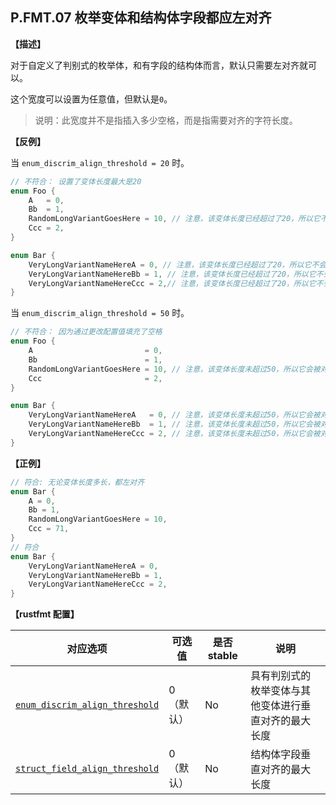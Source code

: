 ## P.FMT.07 枚举变体和结构体字段都应左对齐

**【描述】**

对于自定义了判别式的枚举体，和有字段的结构体而言，默认只需要左对齐就可以。

这个宽度可以设置为任意值，但默认是`0`。

> 说明：此宽度并不是指插入多少空格，而是指需要对齐的字符长度。

**【反例】**

当 `enum_discrim_align_threshold = 20` 时。

```rust
// 不符合： 设置了变体长度最大是20
enum Foo {
    A   = 0,
    Bb  = 1,
    RandomLongVariantGoesHere = 10, // 注意，该变体长度已经超过了20，所以它不会被对齐
    Ccc = 2,
}

enum Bar {
    VeryLongVariantNameHereA = 0, // 注意，该变体长度已经超过了20，所以它不会被对齐
    VeryLongVariantNameHereBb = 1, // 注意，该变体长度已经超过了20，所以它不会被对齐
    VeryLongVariantNameHereCcc = 2,// 注意，该变体长度已经超过了20，所以它不会被对齐
}
```

当 `enum_discrim_align_threshold = 50` 时。

```rust
// 不符合： 因为通过更改配置值填充了空格
enum Foo {
    A                         = 0,
    Bb                        = 1,
    RandomLongVariantGoesHere = 10, // 注意，该变体长度未超过50，所以它会被对齐
    Ccc                       = 2,
}

enum Bar {
    VeryLongVariantNameHereA   = 0, // 注意，该变体长度未超过50，所以它会被对齐
    VeryLongVariantNameHereBb  = 1, // 注意，该变体长度未超过50，所以它会被对齐
    VeryLongVariantNameHereCcc = 2, // 注意，该变体长度未超过50，所以它会被对齐
}
```

**【正例】**

```rust
// 符合: 无论变体长度多长，都左对齐
enum Bar {
    A = 0,
    Bb = 1,
    RandomLongVariantGoesHere = 10,
    Ccc = 71,
}
// 符合
enum Bar {
    VeryLongVariantNameHereA = 0,
    VeryLongVariantNameHereBb = 1,
    VeryLongVariantNameHereCcc = 2,
}
```

**【rustfmt 配置】**

| 对应选项 | 可选值 | 是否 stable | 说明 |
| ------ | ---- | ---- | ---- | 
| [`enum_discrim_align_threshold`](https://rust-lang.github.io/rustfmt/?#enum_discrim_align_threshold) | 0（默认） | No|  具有判别式的枚举变体与其他变体进行垂直对齐的最大长度|
| [`struct_field_align_threshold`](https://rust-lang.github.io/rustfmt/?#struct_field_align_threshold) | 0（默认） | No|  结构体字段垂直对齐的最大长度|
